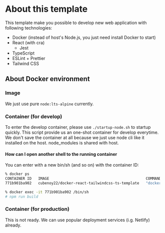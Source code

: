 # About this template

This template make you possible to develop new web application with following technologies:

- Docker (instead of host's Node.js, you just need install Docker to start)
- React (with cra)
  - Jest
- TypeScript
- ESLint + Prettier
- Tailwind CSS

## About Docker environment

### Image

We just use pure `node:lts-alpine` currently.

### Container (for develop)

To enter the develop container, please use `./startup-node.sh` to startup quickly.
This script provide us an one-shot container for develop everytime.
We don't save the container at all because we just use node cli like it installed on the host.
node_modules is shared with host.

#### How can I open another shell to the running container

You can enter with a new bin/sh (and so on) with the container ID:

```sh
% docker ps
CONTAINER ID   IMAGE                                            COMMAND                  CREATED          STATUS          PORTS                    NAMES
771b901ba902   cubenoy22/docker-react-tailwindcss-ts-template   "docker-entrypoint.s…"   43 minutes ago   Up 43 minutes   0.0.0.0:3000->3000/tcp   nostalgic_sinoussi

% docker exec -it 771b901ba902 /bin/sh
# npm run build
```

### Container (for production)

This is not ready. We can use popular deployment services (i.g. Netlify) already.

